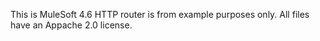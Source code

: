 This is MuleSoft 4.6 HTTP router is from example purposes only.  All files have an Appache 2.0 license.
